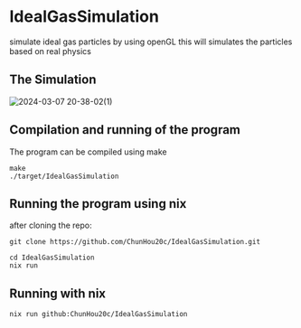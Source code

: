 # IdealGasSimulation
simulate ideal gas particles by using openGL
this will simulates the particles based on real physics

## The Simulation
![2024-03-07 20-38-02(1)](https://github.com/ChunHou20c/IdealGasSimulation/assets/93393878/cc937926-2fe8-4beb-a188-39e2a6307e28)


## Compilation and running of the program
The program can be compiled using make
```
make
./target/IdealGasSimulation
```

## Running the program using nix
after cloning the repo:
```
git clone https://github.com/ChunHou20c/IdealGasSimulation.git

cd IdealGasSimulation
nix run
```

## Running with nix
```
nix run github:ChunHou20c/IdealGasSimulation
```
